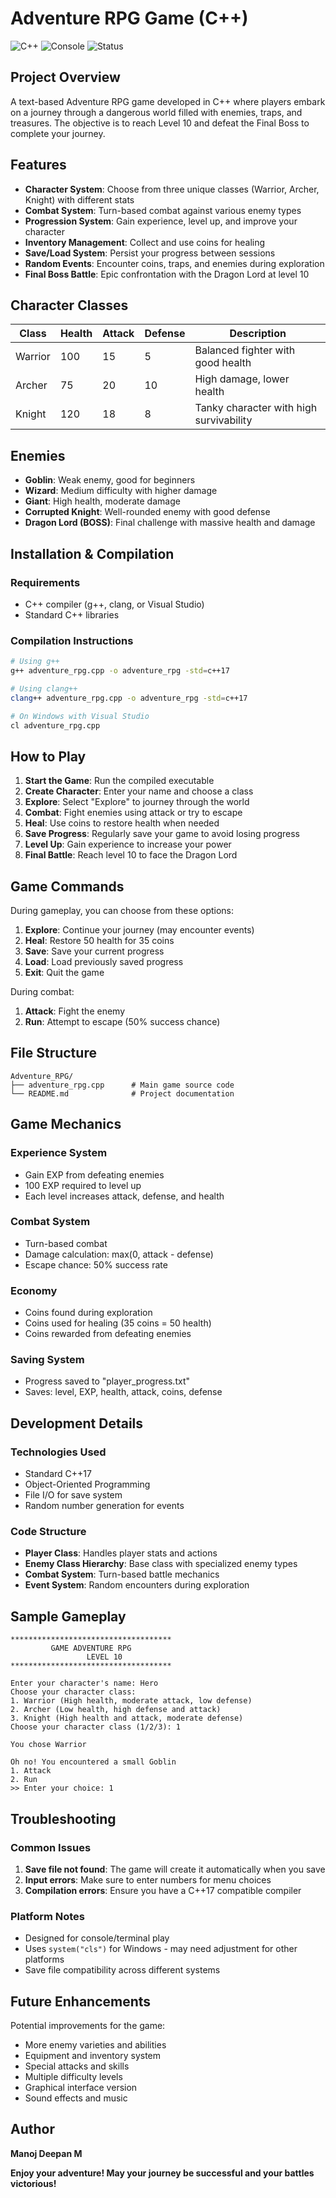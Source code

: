 # Adventure RPG Game (C++)

![C++](https://img.shields.io/badge/C++-17-blue.svg)
![Console](https://img.shields.io/badge/Platform-Console-green.svg)
![Status](https://img.shields.io/badge/Status-Complete-success.svg)

## Project Overview

A text-based Adventure RPG game developed in C++ where players embark on a journey through a dangerous world filled with enemies, traps, and treasures. The objective is to reach Level 10 and defeat the Final Boss to complete your journey.

## Features

- **Character System**: Choose from three unique classes (Warrior, Archer, Knight) with different stats
- **Combat System**: Turn-based combat against various enemy types
- **Progression System**: Gain experience, level up, and improve your character
- **Inventory Management**: Collect and use coins for healing
- **Save/Load System**: Persist your progress between sessions
- **Random Events**: Encounter coins, traps, and enemies during exploration
- **Final Boss Battle**: Epic confrontation with the Dragon Lord at level 10

## Character Classes

| Class   | Health | Attack | Defense | Description |
|---------|--------|--------|---------|-------------|
| Warrior | 100    | 15     | 5       | Balanced fighter with good health |
| Archer  | 75     | 20     | 10      | High damage, lower health |
| Knight  | 120    | 18     | 8       | Tanky character with high survivability |

## Enemies

- **Goblin**: Weak enemy, good for beginners
- **Wizard**: Medium difficulty with higher damage
- **Giant**: High health, moderate damage
- **Corrupted Knight**: Well-rounded enemy with good defense
- **Dragon Lord (BOSS)**: Final challenge with massive health and damage

## Installation & Compilation

### Requirements
- C++ compiler (g++, clang, or Visual Studio)
- Standard C++ libraries

### Compilation Instructions

```bash
# Using g++
g++ adventure_rpg.cpp -o adventure_rpg -std=c++17

# Using clang++
clang++ adventure_rpg.cpp -o adventure_rpg -std=c++17

# On Windows with Visual Studio
cl adventure_rpg.cpp
```

## How to Play

1. **Start the Game**: Run the compiled executable
2. **Create Character**: Enter your name and choose a class
3. **Explore**: Select "Explore" to journey through the world
4. **Combat**: Fight enemies using attack or try to escape
5. **Heal**: Use coins to restore health when needed
6. **Save Progress**: Regularly save your game to avoid losing progress
7. **Level Up**: Gain experience to increase your power
8. **Final Battle**: Reach level 10 to face the Dragon Lord

## Game Commands

During gameplay, you can choose from these options:

1. **Explore**: Continue your journey (may encounter events)
2. **Heal**: Restore 50 health for 35 coins
3. **Save**: Save your current progress
4. **Load**: Load previously saved progress
5. **Exit**: Quit the game

During combat:
1. **Attack**: Fight the enemy
2. **Run**: Attempt to escape (50% success chance)

## File Structure

```
Adventure_RPG/
├── adventure_rpg.cpp      # Main game source code
└── README.md              # Project documentation

```

## Game Mechanics

### Experience System
- Gain EXP from defeating enemies
- 100 EXP required to level up
- Each level increases attack, defense, and health

### Combat System
- Turn-based combat
- Damage calculation: max(0, attack - defense)
- Escape chance: 50% success rate

### Economy
- Coins found during exploration
- Coins used for healing (35 coins = 50 health)
- Coins rewarded from defeating enemies

### Saving System
- Progress saved to "player_progress.txt"
- Saves: level, EXP, health, attack, coins, defense

## Development Details

### Technologies Used
- Standard C++17
- Object-Oriented Programming
- File I/O for save system
- Random number generation for events

### Code Structure
- **Player Class**: Handles player stats and actions
- **Enemy Class Hierarchy**: Base class with specialized enemy types
- **Combat System**: Turn-based battle mechanics
- **Event System**: Random encounters during exploration

## Sample Gameplay

```
************************************
         GAME ADVENTURE RPG
                 LEVEL 10
************************************

Enter your character's name: Hero
Choose your character class:
1. Warrior (High health, moderate attack, low defense)
2. Archer (Low health, high defense and attack)
3. Knight (High health and attack, moderate defense)
Choose your character class (1/2/3): 1

You chose Warrior

Oh no! You encountered a small Goblin
1. Attack
2. Run
>> Enter your choice: 1
```

## Troubleshooting

### Common Issues
1. **Save file not found**: The game will create it automatically when you save
2. **Input errors**: Make sure to enter numbers for menu choices
3. **Compilation errors**: Ensure you have a C++17 compatible compiler

### Platform Notes
- Designed for console/terminal play
- Uses `system("cls")` for Windows - may need adjustment for other platforms
- Save file compatibility across different systems

## Future Enhancements

Potential improvements for the game:
- More enemy varieties and abilities
- Equipment and inventory system
- Special attacks and skills
- Multiple difficulty levels
- Graphical interface version
- Sound effects and music

## Author

**Manoj Deepan M**



**Enjoy your adventure! May your journey be successful and your battles victorious!**
